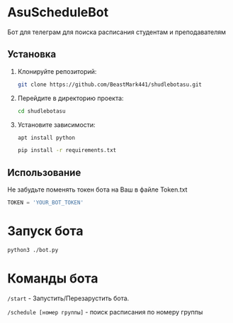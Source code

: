 # AsuScheduleBot
Бот для телеграм для поиска расписания студентам и преподавателям

## Установка

1. Клонируйте репозиторий:
    ```bash
    git clone https://github.com/BeastMark441/shudlebotasu.git
    ```
2. Перейдите в директорию проекта:
    ```bash
    cd shudlebotasu
    ```
3. Установите зависимости:
    ```bash
    apt install python
    ```
    ```bash
    pip install -r requirements.txt
    ```

## Использование

Не забудьте поменять токен бота на Ваш в файле Token.txt
```python
TOKEN = 'YOUR_BOT_TOKEN'
```

# Запуск бота
```bash
python3 ./bot.py
```

# Команды бота
``/start`` - Запустить/Перезарустить бота.

``/schedule [номер группы]`` - поиск расписания по номеру группы
